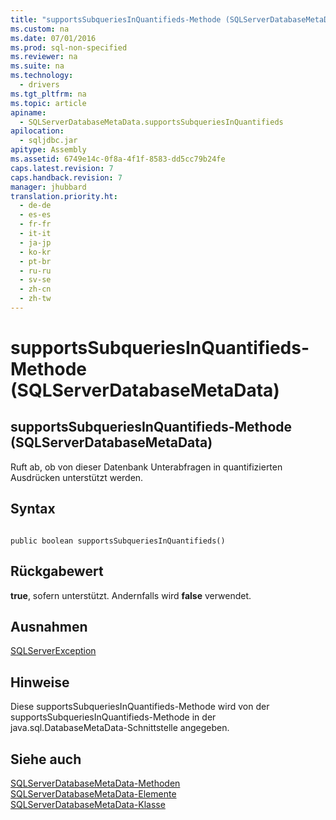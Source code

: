 ```yaml
---
title: "supportsSubqueriesInQuantifieds-Methode (SQLServerDatabaseMetaData)"
ms.custom: na
ms.date: 07/01/2016
ms.prod: sql-non-specified
ms.reviewer: na
ms.suite: na
ms.technology: 
  - drivers
ms.tgt_pltfrm: na
ms.topic: article
apiname: 
  - SQLServerDatabaseMetaData.supportsSubqueriesInQuantifieds
apilocation: 
  - sqljdbc.jar
apitype: Assembly
ms.assetid: 6749e14c-0f8a-4f1f-8583-dd5cc79b24fe
caps.latest.revision: 7
caps.handback.revision: 7
manager: jhubbard
translation.priority.ht: 
  - de-de
  - es-es
  - fr-fr
  - it-it
  - ja-jp
  - ko-kr
  - pt-br
  - ru-ru
  - sv-se
  - zh-cn
  - zh-tw
---
```

# supportsSubqueriesInQuantifieds-Methode (SQLServerDatabaseMetaData)
    
## supportsSubqueriesInQuantifieds\-Methode \(SQLServerDatabaseMetaData\)  
 Ruft ab, ob von dieser Datenbank Unterabfragen in quantifizierten Ausdrücken unterstützt werden.  
  
## Syntax  
  
```  
  
public boolean supportsSubqueriesInQuantifieds()  
```  
  
## Rückgabewert  
 **true**, sofern unterstützt. Andernfalls wird **false** verwendet.  
  
## Ausnahmen  
 [SQLServerException](../content/SQLServerException-Class.md)  
  
## Hinweise  
 Diese supportsSubqueriesInQuantifieds\-Methode wird von der supportsSubqueriesInQuantifieds\-Methode in der java.sql.DatabaseMetaData\-Schnittstelle angegeben.  
  
## Siehe auch  
 [SQLServerDatabaseMetaData-Methoden](../content/SQLServerDatabaseMetaData-Methods.md)   
 [SQLServerDatabaseMetaData-Elemente](../content/SQLServerDatabaseMetaData-Members.md)   
 [SQLServerDatabaseMetaData-Klasse](../content/SQLServerDatabaseMetaData-Class.md)  
  
  